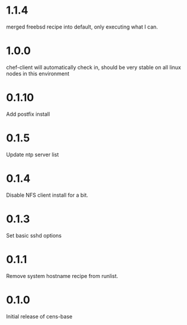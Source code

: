 # 1.1.4
merged freebsd recipe into default, only executing what I can.

# 1.0.0
chef-client will automatically check in, should be very stable on all linux nodes in this environment

# 0.1.10

Add postfix install

# 0.1.5

Update ntp server list

# 0.1.4

Disable NFS client install for a bit.

# 0.1.3

Set basic sshd options

# 0.1.1

Remove system hostname recipe from runlist.

# 0.1.0

Initial release of cens-base
